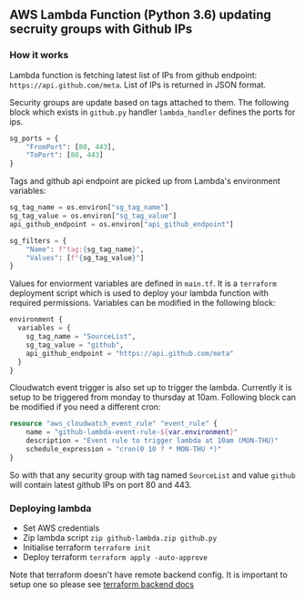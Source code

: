 ## AWS Lambda Function (Python 3.6) updating secruity groups with Github IPs

### How it works

Lambda function is fetching latest list of IPs from github endpoint: `https://api.github.com/meta`. List of IPs is returned in JSON format.

Security groups are update based on tags attached to them. The following block which exists in `github.py` handler `lambda_handler` defines the ports for ips.

```python
sg_ports = {
    "FromPort": [80, 443],
    "ToPort": [80, 443]
}
```

Tags and github api endpoint are picked up from Lambda's environment variables:

```python
sg_tag_name = os.environ["sg_tag_name"]
sg_tag_value = os.environ["sg_tag_value"]
api_github_endpoint = os.environ["api_github_endpoint"]

sg_filters = {
    "Name": f"tag:{sg_tag_name}",
    "Values": [f"{sg_tag_value}"]
}
```

Values for enviorment variables are defined in `main.tf`. It is a `terraform` deployment script which is used to deploy your lambda function with required permissions. Variables can be modified in the following block:

```tf
environment {
  variables = {
    sg_tag_name = "SourceList",
    sg_tag_value = "github",
    api_github_endpoint = "https://api.github.com/meta"
  }
}
```

Cloudwatch event trigger is also set up to trigger the lambda. Currently it is setup to be triggered from monday to thursday at 10am. Following block can be modified if you need a different cron:

```tf
resource "aws_cloudwatch_event_rule" "event_rule" {
    name = "github-lambda-event-rule-${var.environment}"
    description = "Event rule to trigger lambda at 10am (MON-THU)"
    schedule_expression = "cron(0 10 ? * MON-THU *)"
}
```

So with that any security group with tag named `SourceList` and value `github` will contain latest github IPs on port 80 and 443.

### Deploying lambda

* Set AWS credentials
* Zip lambda script `zip github-lambda.zip github.py`
* Initialise terraform `terraform init`
* Deploy terraform `terraform apply -auto-approve`

Note that terraform doesn't have remote backend config. It is important to setup one so please see [terraform backend docs](https://www.terraform.io/docs/backends/types/s3.html)